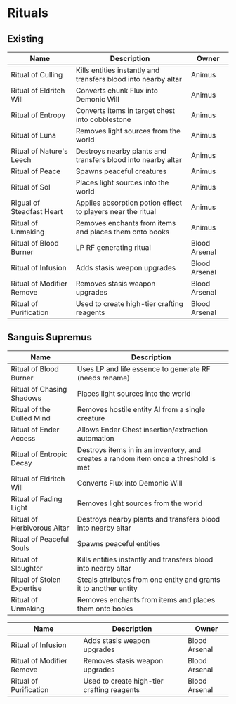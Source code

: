 # Rituals
## Existing

| Name                      | Description                                                    | Owner                    |
|---------------------------|----------------------------------------------------------------|--------------------------|
| Ritual of Culling         | Kills entities instantly and transfers blood into nearby altar | Animus                   |
| Ritual of Eldritch Will   | Converts chunk Flux into Demonic Will                          | Animus                   |
| Ritual of Entropy         | Converts items in target chest into cobblestone                | Animus                   |
| Ritual of Luna            | Removes light sources from the world                           | Animus                   |
| Ritual of Nature's Leech  | Destroys nearby plants and transfers blood into nearby altar   | Animus                   |
| Ritual of Peace           | Spawns peaceful creatures                                      | Animus                   |
| Ritual of Sol             | Places light sources into the world                            | Animus                   |
| Rigual of Steadfast Heart | Applies absorption potion effect to players near the ritual    | Animus                   |
| Ritual of Unmaking        | Removes enchants from items and places them onto books         | Animus                   |
| Ritual of Blood Burner    | LP RF generating ritual                                        | Blood Arsenal            |
| Ritual of Infusion        | Adds stasis weapon upgrades                                    | Blood Arsenal            |
| Ritual of Modifier Remove | Removes stasis weapon upgrades                                 | Blood Arsenal            |
| Ritual of Purification    | Used to create high-tier crafting reagents                     | Blood Arsenal            |


## Sanguis Supremus

| Name                        | Description                                                                          |
|-----------------------------|--------------------------------------------------------------------------------------|
| Ritual of Blood Burner      | Uses LP and life essence to generate RF (needs rename)                               |
| Ritual of Chasing Shadows   | Places light sources into the world                                                  |
| Ritual of the Dulled Mind   | Removes hostile entity AI from a single creature                                     |
| Ritual of Ender Access      | Allows Ender Chest insertion/extraction automation                                   |
| Ritual of Entropic Decay    | Destroys items in in an inventory, and creates a random item once a threshold is met |
| Ritual of Eldritch Will     | Converts Flux into Demonic Will                                                      |
| Ritual of Fading Light      | Removes light sources from the world                                                 |
| Ritual of Herbivorous Altar | Destroys nearby plants and transfers blood into nearby altar                         |
| Ritual of Peaceful Souls    | Spawns peaceful entities                                                             |
| Ritual of Slaughter         | Kills entities instantly and transfers blood into nearby altar                       |
| Ritual of Stolen Expertise  | Steals attributes from one entity and grants it to another entity                    |
| Ritual of Unmaking          | Removes enchants from items and places them onto books                               |




| Name                      | Description                                | Owner          |
|---------------------------|--------------------------------------------|----------------|
| Ritual of Infusion        | Adds stasis weapon upgrades                | Blood Arsenal  |
| Ritual of Modifier Remove | Removes stasis weapon upgrades             | Blood Arsenal  |
| Ritual of Purification    | Used to create high-tier crafting reagents | Blood Arsenal  |

